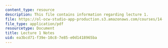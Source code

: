 ```yaml
---
content_type: resource
description: This file contains information regarding lecture 1.
file: https://ol-ocw-studio-app-production.s3.amazonaws.com/courses/14-581-international-economics-i-spring-2013/ea3bcd71f39e10c87e85e0d1418965ba_MIT14_581S13_classnotes1.pdf
file_type: application/pdf
resourcetype: Document
title: Lecture 1 Notes
uid: ea3bcd71-f39e-10c8-7e85-e0d1418965ba
---
```

